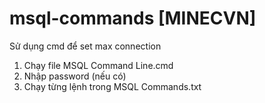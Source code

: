 # msql-commands [MINECVN]

Sử dụng cmd để set max connection
1) Chạy file MSQL Command Line.cmd
2) Nhập password (nếu có)
3) Chạy từng lệnh trong MSQL Commands.txt

